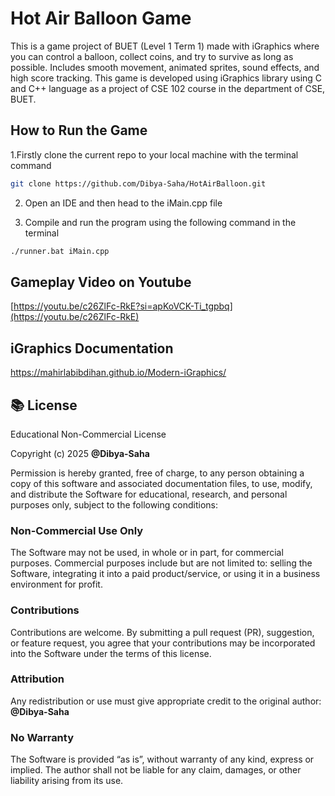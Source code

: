 #  Hot Air Balloon Game
This is a game project of BUET (Level 1 Term 1) made with iGraphics where you can control a balloon, collect coins, and try to survive as long as possible. Includes smooth movement, animated sprites, sound effects, and high score tracking.
This game is developed using iGraphics library using C and C++  language as a project of CSE 102 course in the department of CSE, BUET.

## How to Run the Game
1.Firstly clone the current repo to your local machine with the terminal command 
```bash
git clone https://github.com/Dibya-Saha/HotAirBalloon.git
```
2. Open an IDE and then head to the iMain.cpp file
   
3. Compile and run the program using the following command in the terminal 
```bash
./runner.bat iMain.cpp
```
   
## Gameplay Video on Youtube 

[https://youtu.be/c26ZlFc-RkE?si=apKoVCK-Ti_tgpbq](https://youtu.be/c26ZlFc-RkE)
## iGraphics Documentation 
https://mahirlabibdihan.github.io/Modern-iGraphics/


## 📚 License
Educational Non-Commercial License

Copyright (c) 2025 **@Dibya-Saha**

Permission is hereby granted, free of charge, to any person obtaining a copy of this software and associated documentation files, to use, modify, and distribute the Software for educational, research, and personal purposes only, subject to the following conditions:

### Non-Commercial Use Only
The Software may not be used, in whole or in part, for commercial purposes.
Commercial purposes include but are not limited to: selling the Software, integrating it into a paid product/service, or using it in a business environment for profit.

### Contributions
Contributions are welcome. By submitting a pull request (PR), suggestion, or feature request, you agree that your contributions may be incorporated into the Software under the terms of this license.

### Attribution
Any redistribution or use must give appropriate credit to the original author:
**@Dibya-Saha**

### No Warranty
The Software is provided “as is”, without warranty of any kind, express or implied. The author shall not be liable for any claim, damages, or other liability arising from its use.

